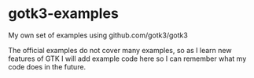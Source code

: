 # gotk3-examples
My own set of examples using github.com/gotk3/gotk3

The official examples do not cover many examples, so as I learn new features of GTK I will add example code here so I can remember what my code does in the future.

